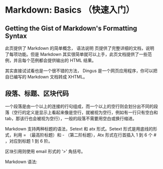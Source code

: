 <h1>Markdown: Basics （快速入门）</h1>
<h2>Getting the Gist of Markdown's Formatting Syntax</h2>
<p>此页提供了 Markdown 的简单概念， 语法说明 页提供了完整详细的文档，说明了每项功能。但是 Markdown 其实很简单就可以上手，此页文档提供了一些范例，并且每个范例都会提供输出的 HTML 结果。

其实直接试试看也是一个很不错的方法， Dingus 是一个网页应用程序，你可以把自已编写的 Markdown 文档转成 XHTML。</p>
<h2>段落、标题、区块代码</h2>
<p>一个段落是由一个以上的连接的行句组成，而一个以上的空行则会划分出不同的段落（空行的定义是显示上看起来像是空行，就被视为空行，例如有一行只有空白和 tab，那该行也会被视为空行），一般的段落不需要用空白或换行缩进。

Markdown 支持两种标题的语法，Setext 和 atx 形式。Setext 形式是用底线的形式，利用 = （最高阶标题）和 - （第二阶标题），Atx 形式在行首插入 1 到 6 个 # ，对应到标题 1 到 6 阶。

区块引用则使用 email 形式的 '>' 角括号。

Markdown 语法:</p>
